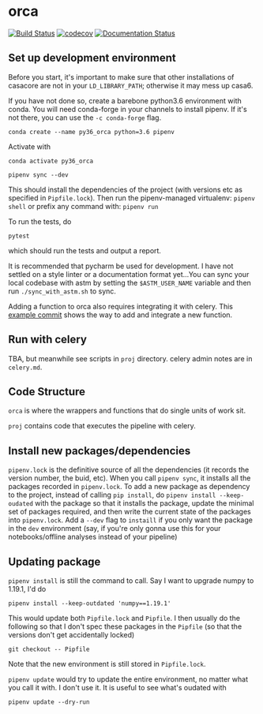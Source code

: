 # orca
[![Build Status](https://travis-ci.com/ovro-lwa/distributed-pipeline.svg?branch=main)](https://travis-ci.com/ovro-lwa/distributed-pipeline)
[![codecov](https://codecov.io/gh/ovro-lwa/distributed-pipeline/branch/main/graph/badge.svg)](https://codecov.io/gh/ovro-lwa/distributed-pipeline)
[![Documentation Status](https://readthedocs.org/projects/distributed-pipeline/badge/?version=latest)](https://distributed-pipeline.readthedocs.io/en/latest/?badge=latest)
## Set up development environment
Before you start, it's important to make sure that other installations of casacore are not
in your `LD_LIBRARY_PATH`; otherwise it may mess up casa6.

If you have not done so, create a barebone python3.6 environment with conda.
You will need conda-forge in your channels to install pipenv. If it's not there, you can use the `-c conda-forge` flag.
```
conda create --name py36_orca python=3.6 pipenv
```

Activate with
```
conda activate py36_orca
```

```
pipenv sync --dev
```
This should install the dependencies of the project (with versions etc as specified in `Pipfile.lock`). Then run the pipenv-managed virtualenv:
```pipenv shell```
or prefix any command with:
```pipenv run```


To run the tests, do
```
pytest
```
which should run the tests and output a report.


It is recommended that pycharm be used for development. I have not settled on a
style linter or a documentation format yet...You can sync your local codebase with astm by setting the `$ASTM_USER_NAME` variable and then run `./sync_with_astm.sh` to sync.

Adding a function to orca also requires integrating it with celery. This [example commit](https://github.com/ovro-lwa/distributed-pipeline/commit/e1e577437bef3c19162bdab1cd3973bee2128c04) shows the way to add and integrate a new function.

## Run with celery
TBA, but meanwhile see scripts in `proj` directory. celery admin notes are in `celery.md`.

## Code Structure
`orca` is where the wrappers and functions that do single units of work sit.

`proj` contains code that executes the pipeline with celery.

## Install new packages/dependencies
`pipenv.lock` is the definitive source of all the dependencies (it records the version number, the buid, etc).
When you call `pipenv sync`, it installs all the packages recorded in `pipenv.lock`. To add a new package as
dependency to the project, instead of calling `pip install`, do `pipenv install --keep-oudated` with the package
so that it installs the package, update the minimal set of packages required, and then write the current state
of the packages into `pipenv.lock`. Add a `--dev` flag to `instaill` if you only want the package in the `dev`
environment (say, if you're only gonna use this for your notebooks/offline analyses instead of your pipeline)

## Updating package
`pipenv install` is still the command to call. Say I want to upgrade numpy to 1.19.1, I'd do
```
pipenv install --keep-outdated 'numpy==1.19.1'
```
This would update both `Pipfile.lock` and `Pipfile`. I then usually do the following so that I don't spec these
packages in the `Pipfile` (so that the versions don't get accidentally locked)
```
git checkout -- Pipfile
```
Note that the new environment is still stored in `Pipfile.lock`.

`pipenv update` would try to update the entire environment, no matter what you call it with. I don't use it. It is
useful to see what's oudated with
```
pipenv update --dry-run
```
